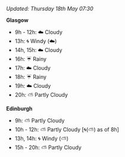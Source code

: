 *Updated: Thursday 18th May 07:30*

**Glasgow**

* 9h - 12h: :cloud: Cloudy
* 13h: :cyclone: Windy (:cloud:)
* 14h, 15h: :cloud: Cloudy
* 16h: :umbrella: Rainy
* 17h: :cloud: Cloudy
* 18h: :umbrella: Rainy
* 19h: :cloud: Cloudy
* 20h: :partly_sunny: Partly Cloudy

**Edinburgh**

* 9h: :partly_sunny: Partly Cloudy
* 10h - 12h: :partly_sunny: Partly Cloudy [:cyclone:(:partly_sunny:) as of 8h]
* 13h, 14h: :cyclone: Windy (:partly_sunny:)
* 15h - 20h: :partly_sunny: Partly Cloudy
